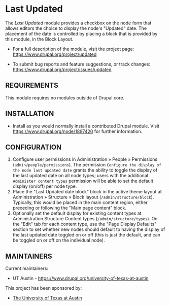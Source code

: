 Last Updated
==========

The _Last Updated_ module provides a checkbox on the node form that allows
editors the choice to display the node's "Updated" date. The placement of the
date is controlled by placing a block that is provided by this module, in the
Block Layout.

 * For a full description of the module, visit the project page:
   https://www.drupal.org/project/updated

 * To submit bug reports and feature suggestions, or track changes:
   https://www.drupal.org/project/issues/updated

REQUIREMENTS
----------------

This module requires no modules outside of Drupal core.

INSTALLATION
---------------

 * Install as you would normally install a contributed Drupal module. Visit
   https://www.drupal.org/node/1897420 for further information.


CONFIGURATION
-----------------
 
1. Configure user permissions in Administration » People » Permissions (`admin/people/permissions`). The permission `Configure the display of the node last updated date` grants the ability to toggle the display of the last updated date on all node types; users with the additional `Administer content types` permission will be able to set the default display (on/off) per node type.
2. Place the "Last Updated date block" block in the active theme layout at Administration » Structure  » Block layout (`/admin/structure/block`). Typically, this would be placed in the main content region, either preceding or following the "Main page content" block.
3. Optionally set the default display for existing content types at Administration Structure Content types (`/admin/structure/types`). On the "Edit" tab for each content type, use the "Page Display Defaults" section to set whether new nodes should default to having the display of the last updated date toggled on or off (this is just the default, and can be toggled on or off on the individual node). 

MAINTAINERS
--------------

Current maintainers:

* UT Austin - https://www.drupal.org/university-of-texas-at-austin

This project has been sponsored by:

* [The University of Texas at Austin](https://www.drupal.org/university-of-texas-at-austin)
